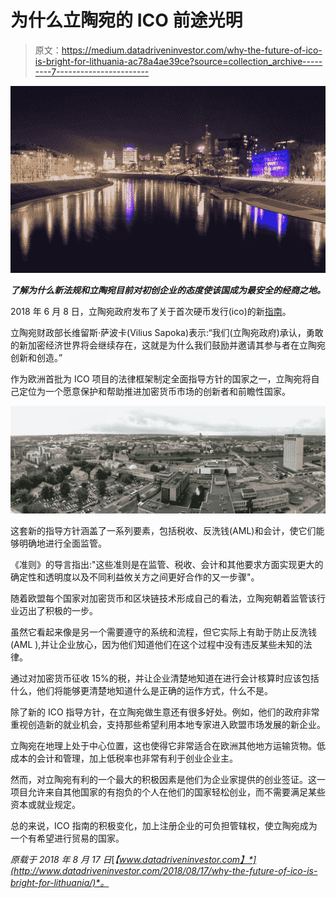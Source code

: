 # 为什么立陶宛的 ICO 前途光明

> 原文：<https://medium.datadriveninvestor.com/why-the-future-of-ico-is-bright-for-lithuania-ac78a4ae39ce?source=collection_archive---------7----------------------->

![](img/e4f600eebdb57a1dfca8cb89e61b26e6.png)

***了解为什么新法规和立陶宛目前对初创企业的态度使该国成为最安全的经商之地。***

2018 年 6 月 8 日，立陶宛政府发布了关于首次硬币发行(ico)的新[指南](http://finmin.lrv.lt/uploads/finmin/documents/files/ICO%2520Guidelines%2520Lithuania.pdf)。

立陶宛财政部长维留斯·萨波卡(Vilius Sapoka)表示:“我们(立陶宛政府)承认，勇敢的新加密经济世界将会继续存在，这就是为什么我们鼓励并邀请其参与者在立陶宛创新和创造。”

作为欧洲首批为 ICO 项目的法律框架制定全面指导方针的国家之一，立陶宛将自己定位为一个愿意保护和帮助推进加密货币市场的创新者和前瞻性国家。

![](img/17ee5318dc65f5935aa2121d0976b963.png)

这套新的指导方针涵盖了一系列要素，包括税收、反洗钱(AML)和会计，使它们能够明确地进行全面监管。

《准则》的导言指出:"这些准则是在监管、税收、会计和其他要求方面实现更大的确定性和透明度以及不同利益攸关方之间更好合作的又一步骤"。

随着欧盟每个国家对加密货币和区块链技术形成自己的看法，立陶宛朝着监管该行业迈出了积极的一步。

虽然它看起来像是另一个需要遵守的系统和流程，但它实际上有助于防止反洗钱(AML ),并让企业放心，因为他们知道他们在这个过程中没有违反某些未知的法律。

通过对加密货币征收 15%的税，并让企业清楚地知道在进行会计核算时应该包括什么，他们将能够更清楚地知道什么是正确的运作方式，什么不是。

除了新的 ICO 指导方针，在立陶宛做生意还有很多好处。例如，他们的政府非常重视创造新的就业机会，支持那些希望利用本地专家进入欧盟市场发展的新企业。

立陶宛在地理上处于中心位置，这也使得它非常适合在欧洲其他地方运输货物。低成本的会计和管理，加上低税率也非常有利于创业企业主。

然而，对立陶宛有利的一个最大的积极因素是他们为企业家提供的创业签证。这一项目允许来自其他国家的有抱负的个人在他们的国家轻松创业，而不需要满足某些资本或就业规定。

总的来说，ICO 指南的积极变化，加上注册企业的可负担管辖权，使立陶宛成为一个有希望进行贸易的国家。

*原载于 2018 年 8 月 17 日*[*【www.datadriveninvestor.com】*](http://www.datadriveninvestor.com/2018/08/17/why-the-future-of-ico-is-bright-for-lithuania/)*。*